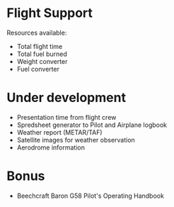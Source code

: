 # Flight Support

Resources available:
- Total flight time
- Total fuel burned
- Weight converter
- Fuel converter

# Under development

- Presentation time from flight crew
- Spredsheet generator to Pilot and Airplane logbook
- Weather report (METAR/TAF)
- Satellite images for weather observation
- Aerodrome information

# Bonus

- Beechcraft Baron G58 Pilot's Operating Handbook
